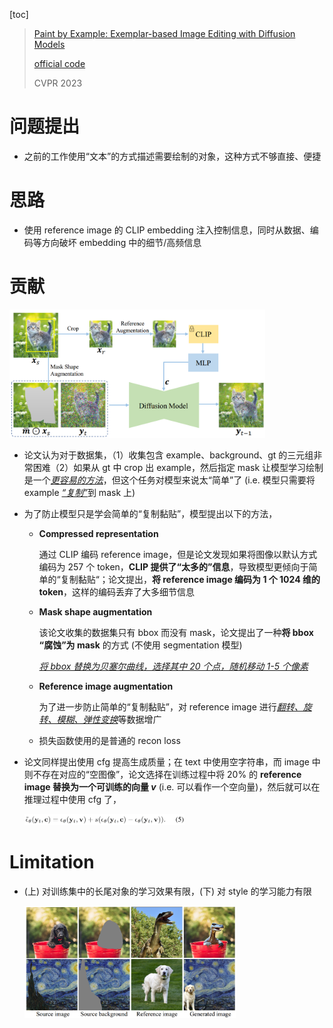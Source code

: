 [toc]

> [Paint by Example: Exemplar-based Image Editing with Diffusion Models](https://arxiv.org/abs/2211.13227)
>
> [official code](https://github.com/Fantasy-Studio/Paint-by-Example)
>
> CVPR 2023

# 问题提出

- 之前的工作使用“文本”的方式描述需要绘制的对象，这种方式不够直接、便捷



# 思路

- 使用 reference image 的 CLIP embedding 注入控制信息，同时从数据、编码等方向破坏 embedding 中的细节/高频信息



# 贡献

<img src="assets/image-20250621131421535.png" alt="image-20250621131421535" style="zoom:40%;" />

- 论文认为对于数据集，（1）收集包含 example、background、gt 的三元组非常困难（2）如果从 gt 中 crop 出 example，然后指定 mask 让模型学习绘制是一个<u>*更容易的方法*</u>，但这个任务对模型来说太“简单”了 (i.e. 模型只需要将 example <u>*“复制”*</u>到 mask 上)

- 为了防止模型只是学会简单的“复制黏贴”，模型提出以下的方法，

  - **Compressed representation**

    通过 CLIP 编码 reference image，但是论文发现如果将图像以默认方式编码为 257 个 token，**CLIP 提供了“太多的”信息**，导致模型更倾向于简单的“复制黏贴“；论文提出，**将 reference image 编码为 1 个 1024 维的 token**，这样的编码丢弃了大多细节信息

  - **Mask shape augmentation**

    该论文收集的数据集只有 bbox 而没有 mask，论文提出了一种**将 bbox “腐蚀”为 mask** 的方式 (不使用 segmentation 模型)

    <u>*将 bbox 替换为贝塞尔曲线，选择其中 20 个点，随机移动 1-5 个像素*</u>

  - **Reference image augmentation**

    为了进一步防止简单的“复制黏贴”，对 reference image 进行<u>*翻转、旋转、模糊、弹性变换*</u>等数据增广

  - 损失函数使用的是普通的 recon loss

- 论文同样提出使用 cfg 提高生成质量；在 text 中使用空字符串，而 image 中则不存在对应的“空图像”，论文选择在训练过程中将 20% 的 **reference image 替换为一个可训练的向量 $v$** (i.e. 可以看作一个空向量)，然后就可以在推理过程中使用 cfg 了，

  <img src="assets/image-20250621133029882.png" alt="image-20250621133029882" style="zoom:25%;" />



# Limitation

- (上) 对训练集中的长尾对象的学习效果有限，(下) 对 style 的学习能力有限

  <img src="assets/image-20250621133234089.png" alt="image-20250621133234089" style="zoom:33%;" />